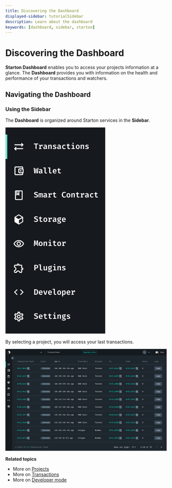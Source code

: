 ```yaml
---
title: Discovering the Dashboard
displayed-sidebar: tutorialSidebar
description: Learn about the dashboard
keywords: [dashboard, sidebar, starton]
---
```


# Discovering the Dashboard

**Starton Dashboard** enables you to access your projects information at a glance.
The **Dashboard** provides you with information on the health and performance of your transactions and watchers.

## Navigating the Dashboard

### Using the Sidebar

The **Dashboard** is organized around Starton services in the **Sidebar**.

![Starton Menu](src/menu.png)

By selecting a project, you will access your last transactions.

![Starton project](src/project.png)

**Related topics**

-   More on [Projects](/Dashboard/create-new-project.md)
-   More on [Transactions](/Transactions/understanding-the-relayer.md)
-   More on [Developer mode](/Developer/Discovering-coding-interface.md)
